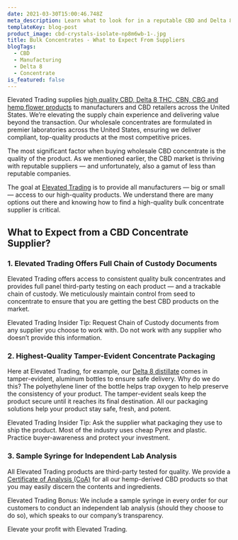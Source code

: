 ```yaml
---
date: 2021-03-30T15:00:46.748Z
meta_description: Learn what to look for in a reputable CBD and Delta 8 bulk wholesale supplier.
templateKey: blog-post
product_image: cbd-crystals-isolate-np8m6wb-1-.jpg
title: Bulk Concentrates - What to Expect From Suppliers
blogTags:
  - CBD
  - Manufacturing
  - Delta 8
  - Concentrate
is_featured: false
---
```


Elevated Trading supplies [high quality CBD, Delta 8 THC, CBN, CBG and hemp flower products](https://www.elevatedtrading.com/products) to manufacturers and CBD retailers across the United States. We’re elevating the supply chain experience and delivering value beyond the transaction. Our wholesale concentrates are formulated in premier laboratories across the United States, ensuring we deliver compliant, top-quality products at the most competitive prices.

The most significant factor when buying wholesale CBD concentrate is the quality of the product. As we mentioned earlier, the CBD market is thriving with reputable suppliers — and unfortunately, also a gamut of less than reputable companies.

The goal at [Elevated Trading](https://www.elevatedtrading.com/) is to provide all manufacturers — big or small — access to our high-quality products. We understand there are many options out there and knowing how to find a high-quality bulk concentrate supplier is critical.

## What to Expect from a CBD Concentrate Supplier?

### 1. Elevated Trading Offers Full Chain of Custody Documents

Elevated Trading offers access to consistent quality bulk concentrates and provides full panel third-party testing on each product — and a trackable chain of custody. We meticulously maintain control from seed to concentrate to ensure that you are getting the best CBD products on the market.

Elevated Trading Insider Tip: Request Chain of Custody documents from any supplier you choose to work with. Do not work with any supplier who doesn’t provide this information.

### 2. Highest-Quality Tamper-Evident Concentrate Packaging

Here at Elevated Trading, for example, our [Delta 8 distillate](https://www.elevatedtrading.com/products/delta-8-distillate/) comes in tamper-evident, aluminum bottles to ensure safe delivery. Why do we do this? The polyethylene liner of the bottle helps trap oxygen to help preserve the consistency of your product. The tamper-evident seals keep the product secure until it reaches its final destination. All our packaging solutions help your product stay safe, fresh, and potent.

Elevated Trading Insider Tip: Ask the supplier what packaging they use to ship the product. Most of the industry uses cheap Pyrex and plastic. Practice buyer-awareness and protect your investment.

### 3. Sample Syringe for Independent Lab Analysis 

All Elevated Trading products are third-party tested for quality. We provide a [Certificate of Analysis (CoA)](https://www.elevatedtrading.com/lab-results) for all our hemp-derived CBD products so that you may easily discern the contents and ingredients.

Elevated Trading Bonus: We include a sample syringe in every order for our customers to conduct an independent lab analysis (should they choose to do so), which speaks to our company’s transparency.

Elevate your profit with Elevated Trading.
